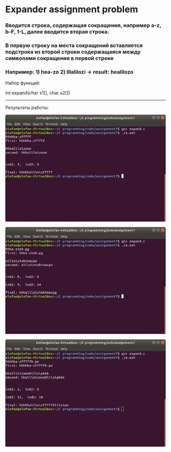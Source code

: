 # Expander assignment problem

### Вводится строка, содержащая сокращения, например a-z, b-F, 1-L, далее вводится вторая строка.
### В первую строку на места сокращений вставляется подстрока из второй строки содержащаяся между символами сокращения в первой строке
### Например: 1) hea-zo 2) lllalilozi -> result:  healilozo

Набор функций:

int expand(char s1[], char s2[])

_______________________________________________________________________________

Результаты работы:

![result1](https://github.com/ellofae/C-programms/blob/main/expander/imgs/Screenshot%20from%202023-01-29%2023-11-15.png?raw=true)

![result2](https://github.com/ellofae/C-programms/blob/main/expander/imgs/Screenshot%20from%202023-01-29%2023-11-45.png?raw=true)

![result3](https://github.com/ellofae/C-programms/blob/main/expander/imgs/Screenshot%20from%202023-01-29%2023-12-07.png?raw=true)
